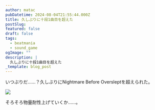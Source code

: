 ```yaml
---
author: matac
pubDatetime: 2024-08-04T21:55:44.000Z
title: 久しぶりに十段1曲目を超えた
postSlug: 
featured: false
draft: false
tags:
  - beatmania
  - sound_game
ogImage: ""
description: |
  久しぶりに十段1曲目を超えた
_template: blog_post
---
```


いつぶりだ......？久しぶりにNightmare Before Oversleptを超えられた。

![](/img/nbo.jpg)

そろそろ物量耐性上げていくか......。